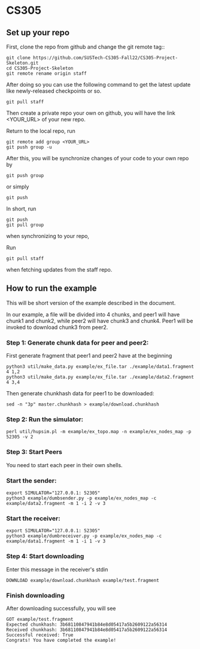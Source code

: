 # CS305

## Set up your repo
First, clone the repo from github and change the git remote tag::
```
git clone https://github.com/SUSTech-CS305-Fall22/CS305-Project-Skeleton.git
cd CS305-Project-Skeleton
git remote rename origin staff
```
After doing so you can use the following command to get the latest update like newly-released checkpoints or so.
```
git pull staff
```
Then create a private repo your own on github, you will have the link <YOUR_URL> of your new repo.

Return to the local repo, run
```
git remote add group <YOUR_URL>
git push group -u
```
After this, you will be synchronize changes of your code to your own repo by
```
git push group
```
or simply
```
git push
```

In short, run 
```
git push
git pull group
```
when synchronizing to your repo,

Run
```
git pull staff
```
when fetching updates from the staff repo.


## How to run the example
This will be short version of the example described in the document.

In our example, a file will be divided into 4 chunks, and peer1 will have chunk1 and chunk2,
while peer2 will have chunk3 and chunk4. Peer1 will be invoked to download chunk3 from peer2.

### Step 1: Generate chunk data for peer and peer2:
First generate fragment that peer1 and peer2 have at the beginning
```
python3 util/make_data.py example/ex_file.tar ./example/data1.fragment 4 1,2
python3 util/make_data.py example/ex_file.tar ./example/data2.fragment 4 3,4
```
Then generate chunkhash data for peer1 to be downloaded:
```
sed -n "3p" master.chunkhash > example/download.chunkhash
```

### Step 2: Run the simulator:
```
perl util/hupsim.pl -m example/ex_topo.map -n example/ex_nodes_map -p 52305 -v 2
```

### Step 3: Start Peers
You need to start each peer in their own shells.
### Start the sender:
```
export SIMULATOR="127.0.0.1: 52305"
python3 example/dumbsender.py -p example/ex_nodes_map -c example/data2.fragment -m 1 -i 2 -v 3
```

### Start the receiver:
```
export SIMULATOR="127.0.0.1: 52305"
python3 example/dumbreceiver.py -p example/ex_nodes_map -c example/data1.fragment -m 1 -i 1 -v 3
```

### Step 4:  Start downloading
Enter this message in the receiver's stdin
```
DOWNLOAD example/download.chunkhash example/test.fragment
```

### Finish downloading
After downloading successfully, you will see
```
GOT example/test.fragment
Expected chunkhash: 3b68110847941b84e8d05417a5b2609122a56314
Received chunkhash: 3b68110847941b84e8d05417a5b2609122a56314
Successful received: True
Congrats! You have completed the example!
```
